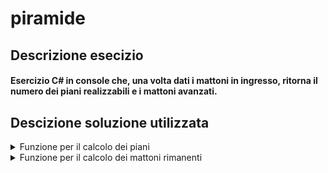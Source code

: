 # piramide
## Descrizione esecizio
#### Esercizio C# in console che, una volta dati i mattoni in ingresso, ritorna il numero dei piani realizzabili e i mattoni avanzati.

## Descizione soluzione utilizzata

<details>
<summary>Funzione per il calcolo dei piani</summary>
 
```c#
public static int Piani( int mattoni )
{
```
Dichiariamo la funzione dove andare ad inserire le istruzioni per il calcolo dei piani.

<details>
<summary>Controllo del numero dei mattoni</summary>
 
```c#
if(mattoni<=0){
    return 0;
}
```
Controlliamo che i mattoni siano maggiori di 0, in caso contrario restituiamo immediatamente 0 al programma, in quanto non sono costruibili piani senza mattoni.
</details>
<details>
<summary>Creazione variabili utili</summary>

```c#
int risultato=0;
int counterFloors=0;
int counterBlocks=1;
```
Creaiamo le variabili che ci serviranno in seguito : la prima per contenere l'area di un piano, la seconda per contenere la quantità di piani costruibili e la terza per avere a disposizione la lunghezza del lato del piano corrente.
</details>
<details>
<summary>Calcolo dei piani</summary>

```c#
for(counterFloors=0;mattoni>0;counterFloors++){
    risultato = counterBlocks*counterBlocks;
    mattoni-=risultato;
    counterBlocks+=2;
}

if(mattoni<0){
    counterFloors--;
}

return counterFloors;
}
```
Tramite <i>for</i> calcoliamo in <i><b>counterFloors</b></i> i piani che riusciremo a costruire. L'<i>if</i> successivo serve in caso i mattoni vadano in negativo : togliamo un piano, dato che l'ultimo piano non siamo chiaramenti riusciti a costruirlo avendo ottenuto un numero di mattoni negativo. Restituiamo poi la variabile e chiudiamo la funzione.
</details>
 <br>
</details>


<details>
<summary>Funzione per il calcolo dei mattoni rimanenti</summary>

```c#
public static int Rimanenti( int mattoni )
{
```   
Dichiariamo la funzione dove andare ad inserire le istruzioni per il calcolo dei mattoni rimanenti.
<details>
<summary>Dichiarazione variabili utili</summary>

```c#
int piani=Piani(mattoni);
int restoMattoni=mattoni;
int num=1;
```
Creaiamo le variabili che ci serviranno in seguito : la prima conterrà il numero di piani costruibili calcolato tramite la funzione <i><b>Piani</b></i>, la seconda alla fine del programma conterrà i mattoni rimanenti mentre la terza servirà per contenere la lungheza del lato del piano corrente.
</details>
<details>
<summary>Calcolo dei mattoni rimasti</summary>

```c#
for(int i=0;i<piani;i++){
    restoMattoni-=num*num;
    num+=2;
}
return restoMattoni;
}
```
Tramite <i>for</i> calcoliamo quanti mattoni ci resteranno dopo aver costruito la piramide, inserendo questo dato nella variabile <i><b>restoMattoni</b></i>. Restituiamo poi la variabile e chiudiamo la funzione.
</details>
